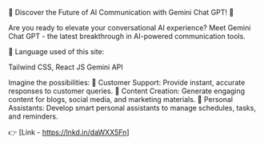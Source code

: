 🚀 Discover the Future of AI Communication with Gemini Chat GPT! 🚀

Are you ready to elevate your conversational AI experience? Meet Gemini Chat GPT - the latest breakthrough in AI-powered communication tools.

🔹 Language used of this site:

Tailwind CSS, React JS 
Gemini API 

Imagine the possibilities:
🌟 Customer Support: Provide instant, accurate responses to customer queries.
🌟 Content Creation: Generate engaging content for blogs, social media, and marketing materials.
🌟 Personal Assistants: Develop smart personal assistants to manage schedules, tasks, and reminders.

👉 [Link - https://lnkd.in/daWXX5Fn]
